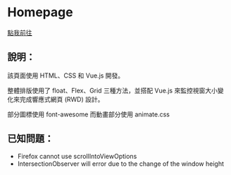 # Homepage
[點我前往](https://hsuan0616.github.io/homepage/)
## 說明：
該頁面使用 HTML、CSS 和 Vue.js 開發。

整體排版使用了 float、Flex、Grid 三種方法，並搭配 Vue.js 來監控視窗大小變化來完成響應式網頁 (RWD) 設計。

部分圖標使用 font-awesome 而動畫部分使用 animate.css

## 已知問題：
* Firefox cannot use scrollIntoViewOptions
* IntersectionObserver will error due to the change of the window height